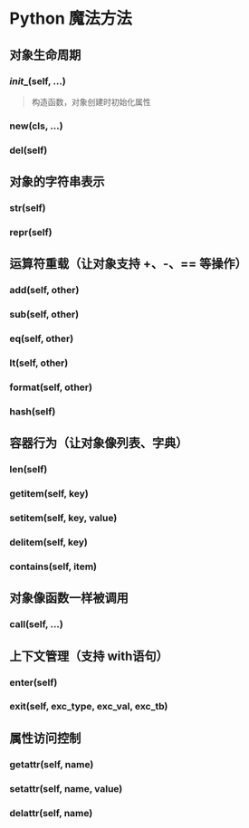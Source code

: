 
# Python 魔法方法

## 对象生命周期

### _init__(self, ...) 

> 构造函数，对象创建时初始化属性

### __new__(cls, ...)

### __del__(self)


## 对象的字符串表示

### __str__(self)
### __repr__(self)

## 运算符重载（让对象支持 +、-、== 等操作）

### __add__(self, other)
### __sub__(self, other)
### __eq__(self, other)
### __lt__(self, other)
### __format__(self, other)
### __hash__(self)

## 容器行为（让对象像列表、字典）

### __len__(self)
### __getitem__(self, key)
### __setitem__(self, key, value)
### __delitem__(self, key)
### __contains__(self, item)

## 对象像函数一样被调用

### __call__(self, ...)

## 上下文管理（支持 with语句）

### __enter__(self)
### __exit__(self, exc_type, exc_val, exc_tb)

## 属性访问控制

### __getattr__(self, name)
### __setattr__(self, name, value)
### __delattr__(self, name)

